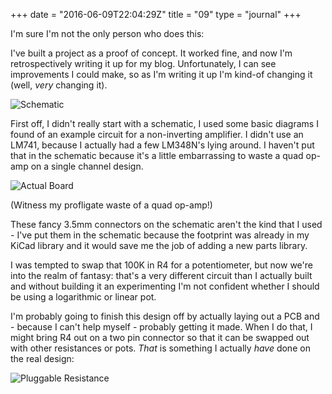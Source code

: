 +++
date = "2016-06-09T22:04:29Z"
title = "09"
type = "journal"
+++

I'm sure I'm not the only person who does this:

I've built a project as a proof of concept. It worked fine, and now I'm
retrospectively writing it up for my blog. Unfortunately, I can see
improvements I could make, so as I'm writing it up I'm kind-of changing it
(well, *very* changing it).

![Schematic](/img/preamp/100percentcrop.png)

First off, I didn't really start with a schematic, I used some basic diagrams I
found of an example circuit for a non-inverting amplifier. I didn't use an
LM741, because I actually had a few LM348N's lying around. I haven't put that
in the schematic because it's a little embarrassing to waste a quad op-amp on a
single channel design.

![Actual Board](https://c1.staticflickr.com/2/1569/26212800840_a8668ac322_b.jpg)

(Witness my profligate waste of a quad op-amp!)

These fancy 3.5mm connectors on the schematic aren't the kind that I used -
I've put them in the schematic because the footprint was already in my KiCad
library and it would save me the job of adding a new parts library.

I was tempted to swap that 100K in R4 for a potentiometer, but now we're into
the realm of fantasy: that's a very different circuit than I actually built and
without building it an experimenting I'm not confident whether I should be
using a logarithmic or linear pot.

I'm probably going to finish this design off by actually laying out a PCB and -
because I can't help myself - probably getting it made. When I do that, I might
bring R4 out on a two pin connector so that it can be swapped out with other
resistances or pots. *That* is something I actually *have* done on the real
design:

![Pluggable Resistance](https://c3.staticflickr.com/2/1622/26212807250_693ac995aa_b.jpg)
